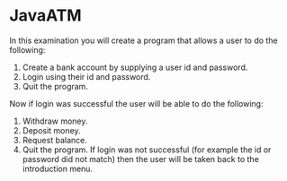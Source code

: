 # JavaATM

In this examination you will create a program that allows a user to do the 
following:
  1) Create a bank account by supplying a user id and password.
  2) Login using their id and password.
  3) Quit the program.
  
Now if login was successful the user will be able to do the following:
  1) Withdraw money.
  2) Deposit money.
  3) Request balance.
  4) Quit the program.
If login was not successful (for example the id or password did not match) 
then the user will be taken back to the introduction menu.
